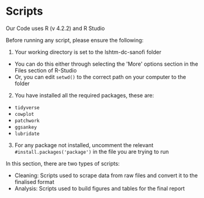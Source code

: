 # Scripts

Our Code uses R (v 4.2.2) and R Studio

Before running any script, please ensure the following:
1. Your working directory is set to the lshtm-dc-sanofi folder
  - You can do this either through selecting the 'More' options section in the Files section of R-Studio
  - Or, you can edit `setwd()` to the correct path on your computer to the folder
  
2. You have installed all the required packages, these are:
  - `tidyverse`
  - `cowplot`
  - `patchwork`
  - `ggsankey`
  - `lubridate`

3. For any package not installed, uncomment the relevant `#install.packages('package')` in the file you are trying to run

In this section, there are two types of scripts:
- Cleaning: Scripts used to scrape data from raw files and convert it to the finalised format
- Analysis: Scripts used to build figures and tables for the final report
